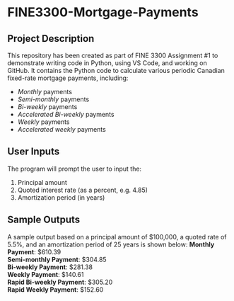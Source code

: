 # FINE3300-Mortgage-Payments

## Project Description
This repository has been created as part of FINE 3300 Assignment #1 to demonstrate writing code in Python, using VS Code, and working on GitHub. It contains the Python code to calculate various periodic Canadian fixed-rate mortgage payments, including:
* *Monthly* payments
* *Semi-monthly* payments
* *Bi-weekly* payments
* *Accelerated Bi-weekly* payments
* *Weekly* payments
* *Accelerated weekly* payments

## User Inputs
The program will prompt the user to input the:
1. Principal amount
2. Quoted interest rate (as a percent, e.g. 4.85)
3. Amortization period (in years)

## Sample Outputs
A sample output based on a principal amount of $100,000, a quoted rate of 5.5%, and an amortization period of 25 years is shown below:
**Monthly Payment**: $610.39  
**Semi-monthly Payment**: $304.85  
**Bi-weekly Payment**: $281.38  
**Weekly Payment**: $140.61  
**Rapid Bi-weekly Payment**: $305.20  
**Rapid Weekly Payment**: $152.60